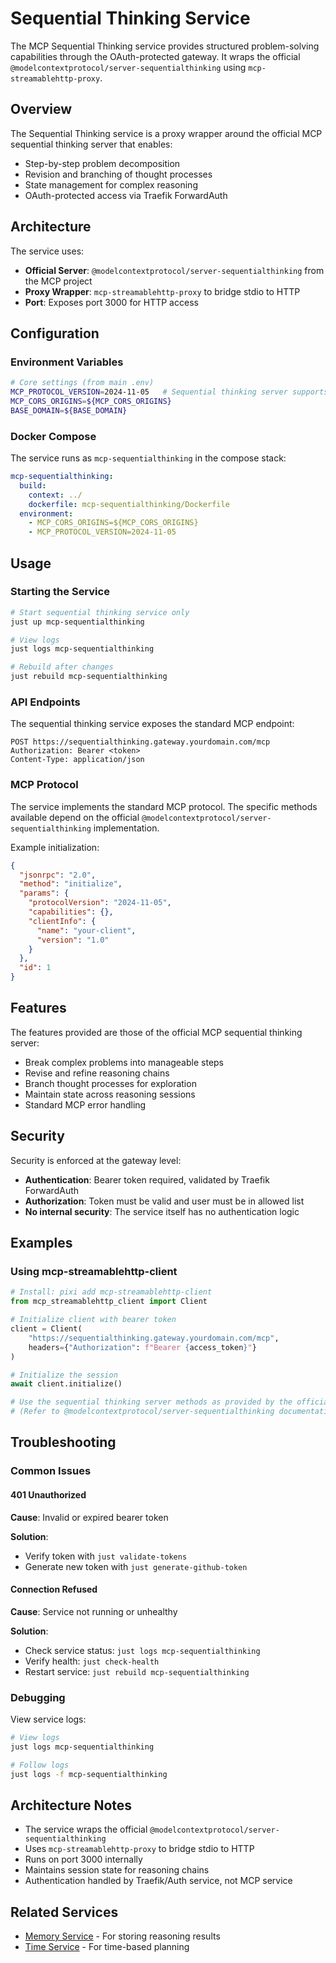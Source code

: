 # Sequential Thinking Service

The MCP Sequential Thinking service provides structured problem-solving capabilities through the OAuth-protected gateway. It wraps the official `@modelcontextprotocol/server-sequentialthinking` using `mcp-streamablehttp-proxy`.

## Overview

The Sequential Thinking service is a proxy wrapper around the official MCP sequential thinking server that enables:
- Step-by-step problem decomposition
- Revision and branching of thought processes
- State management for complex reasoning
- OAuth-protected access via Traefik ForwardAuth

## Architecture

The service uses:
- **Official Server**: `@modelcontextprotocol/server-sequentialthinking` from the MCP project
- **Proxy Wrapper**: `mcp-streamablehttp-proxy` to bridge stdio to HTTP
- **Port**: Exposes port 3000 for HTTP access

## Configuration

### Environment Variables

```bash
# Core settings (from main .env)
MCP_PROTOCOL_VERSION=2024-11-05   # Sequential thinking server supports this version
MCP_CORS_ORIGINS=${MCP_CORS_ORIGINS}
BASE_DOMAIN=${BASE_DOMAIN}
```

### Docker Compose

The service runs as `mcp-sequentialthinking` in the compose stack:

```yaml
mcp-sequentialthinking:
  build:
    context: ../
    dockerfile: mcp-sequentialthinking/Dockerfile
  environment:
    - MCP_CORS_ORIGINS=${MCP_CORS_ORIGINS}
    - MCP_PROTOCOL_VERSION=2024-11-05
```

## Usage

### Starting the Service

```bash
# Start sequential thinking service only
just up mcp-sequentialthinking

# View logs
just logs mcp-sequentialthinking

# Rebuild after changes
just rebuild mcp-sequentialthinking
```

### API Endpoints

The sequential thinking service exposes the standard MCP endpoint:

```
POST https://sequentialthinking.gateway.yourdomain.com/mcp
Authorization: Bearer <token>
Content-Type: application/json
```

### MCP Protocol

The service implements the standard MCP protocol. The specific methods available depend on the official `@modelcontextprotocol/server-sequentialthinking` implementation.

Example initialization:

```json
{
  "jsonrpc": "2.0",
  "method": "initialize",
  "params": {
    "protocolVersion": "2024-11-05",
    "capabilities": {},
    "clientInfo": {
      "name": "your-client",
      "version": "1.0"
    }
  },
  "id": 1
}
```

## Features

The features provided are those of the official MCP sequential thinking server:
- Break complex problems into manageable steps
- Revise and refine reasoning chains
- Branch thought processes for exploration
- Maintain state across reasoning sessions
- Standard MCP error handling

## Security

Security is enforced at the gateway level:
- **Authentication**: Bearer token required, validated by Traefik ForwardAuth
- **Authorization**: Token must be valid and user must be in allowed list
- **No internal security**: The service itself has no authentication logic

## Examples

### Using mcp-streamablehttp-client

```python
# Install: pixi add mcp-streamablehttp-client
from mcp_streamablehttp_client import Client

# Initialize client with bearer token
client = Client(
    "https://sequentialthinking.gateway.yourdomain.com/mcp",
    headers={"Authorization": f"Bearer {access_token}"}
)

# Initialize the session
await client.initialize()

# Use the sequential thinking server methods as provided by the official server
# (Refer to @modelcontextprotocol/server-sequentialthinking documentation for available methods)
```

## Troubleshooting

### Common Issues

#### 401 Unauthorized

**Cause**: Invalid or expired bearer token

**Solution**: 
- Verify token with `just validate-tokens`
- Generate new token with `just generate-github-token`

#### Connection Refused

**Cause**: Service not running or unhealthy

**Solution**:
- Check service status: `just logs mcp-sequentialthinking`
- Verify health: `just check-health`
- Restart service: `just rebuild mcp-sequentialthinking`

### Debugging

View service logs:

```bash
# View logs
just logs mcp-sequentialthinking

# Follow logs
just logs -f mcp-sequentialthinking
```

## Architecture Notes

- The service wraps the official `@modelcontextprotocol/server-sequentialthinking`
- Uses `mcp-streamablehttp-proxy` to bridge stdio to HTTP
- Runs on port 3000 internally
- Maintains session state for reasoning chains
- Authentication handled by Traefik/Auth service, not MCP service

## Related Services

- [Memory Service](memory.md) - For storing reasoning results
- [Time Service](time.md) - For time-based planning